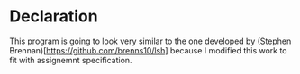 # Declaration
This program is going to look very similar to the one developed by (Stephen Brennan)[https://github.com/brenns10/lsh] because I modified this work to fit with assignemnt specification.
